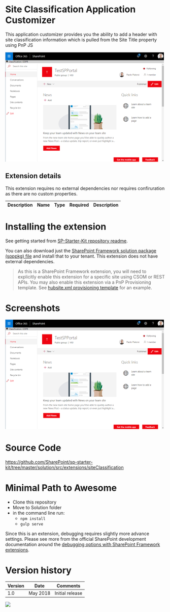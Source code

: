 # Site Classification Application Customizer

This application customizer provides you the ability to add a header with site classification information which is pulled from the Site Title property using PnP JS

![Site Classificiation](../../assets/images/components/ext-classification.png)




## Extension details

This extension requires no external dependencies nor requires confiruration as there are no custom properties.

| Description | Name | Type | Required | Description |
| ---- | ---- | ---- | ---- | ---- |


# Installing the extension

See getting started from [SP-Starter-Kit repository readme](https://github.com/SharePoint/sp-starter-kit).

You can also download just the [SharePoint Framework solution package (spppkg) file](https://github.com/SharePoint/sp-starter-kit/blob/master/package/sharepoint-starter-kit.sppkg) and install that to your tenant. This extension does not have external dependencies.

> As this is a SharePoint Framework extension, you will need to explicitly enable this extension for a specific site using CSOM or REST APIs. You may also enable this extension via a PnP Provisioning template. See [hubsite.xml provisioning template](../blob/master/provisioning/hubsite.xml) for an example.

# Screenshots

![Site Classificiation](../../assets/images/components/ext-classification.png)

# Source Code

https://github.com/SharePoint/sp-starter-kit/tree/master/solution/src/extensions/siteClassification

# Minimal Path to Awesome

- Clone this repository
- Move to Solution folder
- in the command line run:
  - `npm install`
  - `gulp serve`

Since this is an extension, debugging requires slightly more advance settings. Please see more from the official SharePoint development documentation around the [debugging options with SharePoint Framework extensions](https://docs.microsoft.com/en-us/sharepoint/dev/spfx/debug-modern-pages).

# Version history

Version|Date|Comments
-------|----|--------
1.0|May 2018|Initial release


![](https://telemetry.sharepointpnp.com/sp-starter-kit/documentation/components/ext-classification)